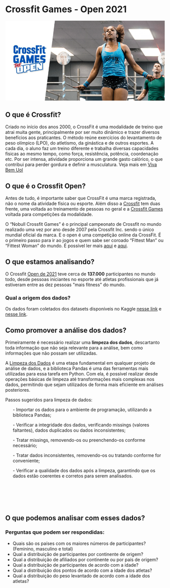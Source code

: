<h1>Crossfit Games - Open 2021</h1>

<img src="/file/crossfit-open-2021.png" alt="">

<h2>O que é Crossfit?</h2>
<p>
Criado no início dos anos 2000, o CrossFit é uma modalidade de treino que atrai muita gente, principalmente por ser muito dinâmico e trazer diversos benefícios aos praticantes. 
O método reúne exercícios do levantamento de peso olímpico (LPO), do atletismo, da ginástica e de outros esportes. 
A cada dia, o aluno faz um treino diferente e trabalha diversas capacidades físicas ao mesmo tempo, como força, resistência, potência, coordenação etc. 
Por ser intensa, atividade proporciona um grande gasto calórico, o que contribui para perder gordura e definir a musculatura. Veja mais em <a href="https://www.uol.com.br/vivabem/faq/crossfit-o-que-e-beneficios-como-praticar-e-por-que-ele-emagrece.htm?cmpid=copiaecola" target="_blank">Viva Bem Uol</a></p>

<h2>O que é o Crossfit Open?</h2>
<p>Antes de tudo, é importante saber que CrossFit é uma marca registrada, não o nome da atividade física ou esporte. Além disso a <a href="https://www.crossfit.com/" target="_blank">Crossfit</a> tem duas frente, uma voltada ao treinamento de pessoas no geral e a <a href="https://games.crossfit.com/" target="_blank">Crossfit Games</a> voltada para competições da modalidade.</p>
<p>O “Nobull Crossfit Games” é o principal campeonato de Crossfit no mundo realizado uma vez por ano desde 2007 pela Crossfit Inc. sendo o único mundial oficial da marca. E o open é uma competição online da CrossFit. É o primeiro passo para ir ao jogos e quem sabe ser coroado “Fittest Man” ou “Fittest Woman” do mundo. É possível ler mais <a href="https://blog.kvrastore.com.br/crossfit/crossfit-games/" target="_blank">aqui</a> e <a href="https://www.hugocross.com.br/crossfit/2017/01/25/o-que-o-open/" target="_blank">aqui</a>.</p>

<h2>O que estamos analisando?</h2>
<p>O Crossfit <a href="https://games.crossfit.com/workouts/open/2021" target="_blank">Open de 2021</a> teve cerca de <strong>137.000</strong> participantes no mundo todo, desde pessoas iniciantes no esporte até atletas profissionais que já estiveram entre as dez pessoas "mais fitness" do mundo.</p>
<!-- <p>Aqui iremos analisar a distribuição dos participantes ao redor do mundo, entre outras revelações feitas a partir dos dados disponíveis.</p> -->

<h3>Qual a origem dos dados?</h3>
<p>Os dados foram coletados dos datasets disponíveis no Kaggle <a href="https://www.kaggle.com/datasets/branchmanager/2021-mens-crossfit-open-results-cleaned" target="_blank">nesse link</a> e <a href="https://www.kaggle.com/datasets/branchmanager/2021-womens-crossfit-open-results-uncleaned" target="_blank">nesse link</a>.</p>

<h2>Como promover a análise dos dados?</h2>
<p>Primeiramente é necessário realizar uma <strong>limpeza dos dados</strong>, descartanto toda informação que não seja relevante para a análise, bem como informações que não possam ser utilizadas.</p>
<p>A <a href="https://github.com/DheniMoura/Crossfit_open_2021/tree/master/Limpeza_de_dados" target="_blank">Limpeza dos Dados</a> é uma etapa fundamental em qualquer projeto de análise de dados, e a biblioteca Pandas é uma das ferramentas mais utilizadas para essa tarefa em Python. Com ela, é possível realizar desde operações básicas de limpeza até transformações mais complexas nos dados, permitindo que sejam utilizados de forma mais eficiente em análises posteriores.</p>
<p>Passos sugeridos para limpeza de dados:
<ul>- Importar os dados para o ambiente de programação, utilizando a biblioteca Pandas;</ul>
<ul>- Verificar a integridade dos dados, verificando missings (valores faltantes), dados duplicados ou dados inconsistentes;</ul>
<ul>- Tratar missings, removendo-os ou preenchendo-os conforme necessário;</ul>
<ul>- Tratar dados inconsistentes, removendo-os ou tratando conforme for conveniente;</ul>
<ul>- Verificar a qualidade dos dados após a limpeza, garantindo que os dados estão coerentes e corretos para serem analisados.
</ul></p>
<br>
<br><br><br>

<h2>O que podemos analisar com esses dados?</h2>
<h3>Perguntas que podem ser respondidas: </h3>
<p>
    <ul>
        <li>Quais são os países com os maiores números de participantes? (Feminino, masculino e total)</li>
        <li>Qual a distribuição de participantes por continente de origem?</li>
        <li>Qual a distribuição de afiliados por continente ou por país de origem?</li>
        <li>Qual a distribuição de participantes de acordo com a idade?</li>
        <li>Qual a distribuição dos pontos de acordo com a idade dos atletas?</li>
        <li>Qual a distribuição do peso levantado de acordo com a idade dos atletas?</li>
    </ul>
</p>


